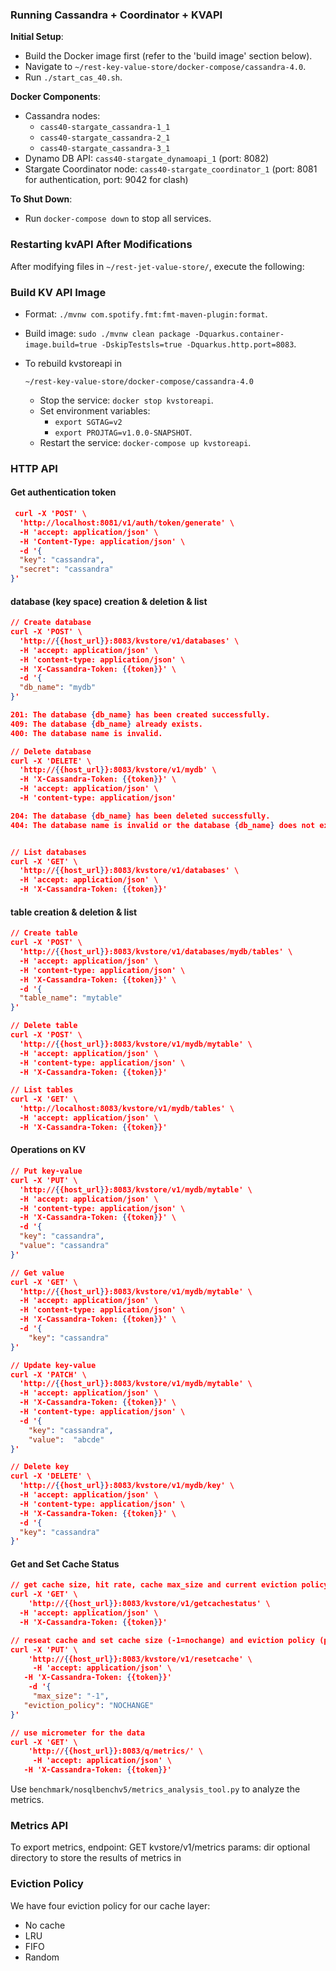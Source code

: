 ### Running Cassandra + Coordinator + KVAPI

**Initial Setup**:

- Build the Docker image first (refer to the 'build image' section below).
- Navigate to `~/rest-key-value-store/docker-compose/cassandra-4.0`.
- Run `./start_cas_40.sh`.

**Docker Components**:

- Cassandra nodes:
  - `cass40-stargate_cassandra-1_1`
  - `cass40-stargate_cassandra-2_1`
  - `cass40-stargate_cassandra-3_1`
- Dynamo DB API: `cass40-stargate_dynamoapi_1` (port: 8082)
- Stargate Coordinator node: `cass40-stargate_coordinator_1` (port: 8081 for authentication, port: 9042 for clash)

**To Shut Down**:

- Run `docker-compose down` to stop all services.

### Restarting kvAPI After Modifications

After modifying files in `~/rest-jet-value-store/`, execute the following:

### Build KV API Image

- Format: `./mvnw com.spotify.fmt:fmt-maven-plugin:format`.

- Build image: `sudo ./mvnw clean package -Dquarkus.container-image.build=true -DskipTestsls=true -Dquarkus.http.port=8083`.

- To rebuild kvstoreapi in 

  ```
  ~/rest-key-value-store/docker-compose/cassandra-4.0
  ```

  - Stop the service: `docker stop kvstoreapi`.
  - Set environment variables:
    - `export SGTAG=v2`
    - `export PROJTAG=v1.0.0-SNAPSHOT`.
  - Restart the service: `docker-compose up kvstoreapi`.

### HTTP API

#### Get authentication token

```json
 curl -X 'POST' \
  'http://localhost:8081/v1/auth/token/generate' \
  -H 'accept: application/json' \
  -H 'Content-Type: application/json' \
  -d '{
  "key": "cassandra",
  "secret": "cassandra"
}'
```

#### database (key space) creation & deletion & list

```json
// Create database
curl -X 'POST' \
  'http://{{host_url}}:8083/kvstore/v1/databases' \
  -H 'accept: application/json' \
  -H 'content-type: application/json' \
  -H 'X-Cassandra-Token: {{token}}' \
  -d '{
  "db_name": "mydb"
}'

201: The database {db_name} has been created successfully.
409: The database {db_name} already exists.
400: The database name is invalid.

// Delete database
curl -X 'DELETE' \
  'http://{{host_url}}:8083/kvstore/v1/mydb' \
  -H 'X-Cassandra-Token: {{token}}' \
  -H 'accept: application/json' \
  -H 'content-type: application/json'

204: The database {db_name} has been deleted successfully.
404: The database name is invalid or the database {db_name} does not exist.


// List databases
curl -X 'GET' \
  'http://{{host_url}}:8083/kvstore/v1/databases' \
  -H 'accept: application/json' \
  -H 'X-Cassandra-Token: {{token}}'
```

#### table creation & deletion & list

```json
// Create table
curl -X 'POST' \
  'http://{{host_url}}:8083/kvstore/v1/databases/mydb/tables' \
  -H 'accept: application/json' \
  -H 'content-type: application/json' \
  -H 'X-Cassandra-Token: {{token}}' \
  -d '{
  "table_name": "mytable"
}'

// Delete table
curl -X 'POST' \
  'http://{{host_url}}:8083/kvstore/v1/mydb/mytable' \
  -H 'accept: application/json' \
  -H 'content-type: application/json' \
  -H 'X-Cassandra-Token: {{token}}'

// List tables
curl -X 'GET' \
  'http://localhost:8083/kvstore/v1/mydb/tables' \
  -H 'accept: application/json' \
  -H 'X-Cassandra-Token: {{token}}'

```

#### Operations on KV

```json
// Put key-value
curl -X 'PUT' \
  'http://{{host_url}}:8083/kvstore/v1/mydb/mytable' \
  -H 'accept: application/json' \
  -H 'content-type: application/json' \
  -H 'X-Cassandra-Token: {{token}}' \
  -d '{
  "key": "cassandra",
  "value": "cassandra"
}'

// Get value
curl -X 'GET' \
  'http://{{host_url}}:8083/kvstore/v1/mydb/mytable' \
  -H 'accept: application/json' \
  -H 'content-type: application/json' \
  -H 'X-Cassandra-Token: {{token}}' \
  -d '{
    "key": "cassandra"
}'

// Update key-value
curl -X 'PATCH' \
  'http://{{host_url}}:8083/kvstore/v1/mydb/mytable' \
  -H 'accept: application/json' \
  -H 'X-Cassandra-Token: {{token}}' \
  -H 'content-type: application/json' \
  -d '{
    "key": "cassandra",
    "value":  "abcde"
}'

// Delete key
curl -X 'DELETE' \
  'http://{{host_url}}:8083/kvstore/v1/mydb/key' \
  -H 'accept: application/json' \
  -H 'content-type: application/json' \
  -H 'X-Cassandra-Token: {{token}}' \
  -d '{
  "key": "cassandra"
}'
```

#### Get and Set Cache Status

```json
// get cache size, hit rate, cache max_size and current eviction policy
curl -X 'GET' \
	'http://{{host_url}}:8083/kvstore/v1/getcachestatus' \
  -H 'accept: application/json' \
  -H 'X-Cassandra-Token: {{token}}'

// reseat cache and set cache size (-1=nochange) and eviction policy (policy = NOCHANGE, LRU, FIFO, RANDOM)
curl -X 'PUT' \
	'http://{{host_url}}:8083/kvstore/v1/resetcache' \
	 -H 'accept: application/json' \
   -H 'X-Cassandra-Token: {{token}}'
	-d '{
	 "max_size": "-1",
   "eviction_policy": "NOCHANGE"
}'

// use micrometer for the data
curl -X 'GET' \
	'http://{{host_url}}:8083/q/metrics/' \
	 -H 'accept: application/json' \
   -H 'X-Cassandra-Token: {{token}}'
```
Use `benchmark/nosqlbenchv5/metrics_analysis_tool.py` to analyze the metrics.

### Metrics API 

To export metrics, 
endpoint:
GET kvstore/v1/metrics
params:
dir optional directory to store the results of metrics in

### Eviction Policy

We have four eviction policy for our cache layer:

+ No cache
+ LRU
+ FIFO
+ Random
